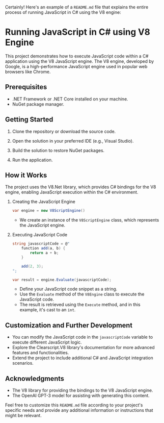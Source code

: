 Certainly! Here's an example of a `README.md` file that explains the entire process of running JavaScript in C# using the V8 engine:

# Running JavaScript in C# using V8 Engine

This project demonstrates how to execute JavaScript code within a C# application using the V8 JavaScript engine. The V8 engine, developed by Google, is a high-performance JavaScript engine used in popular web browsers like Chrome.

## Prerequisites

- .NET Framework or .NET Core installed on your machine.
- NuGet package manager.

## Getting Started

1. Clone the repository or download the source code.

2. Open the solution in your preferred IDE (e.g., Visual Studio).

3. Build the solution to restore NuGet packages.

4. Run the application.

## How it Works

The project uses the V8.Net library, which provides C# bindings for the V8 engine, enabling JavaScript execution within the C# environment.

1. Creating the JavaScript Engine

   ```csharp
   var engine = new V8ScriptEngine()
   ```

   - We create an instance of the `V8ScriptEngine` class, which represents the JavaScript engine.

2. Executing JavaScript Code

   ```csharp
   string javascriptCode = @"
       function add(a, b) {
           return a + b;
       }

       add(2, 3);
   ";
   
   var result = engine.Evaluate(javascriptCode);
   ```

   - Define your JavaScript code snippet as a string.
   - Use the `Evaluate` method of the `V8Engine` class to execute the JavaScript code.
   - The result is retrieved using the `Execute` method, and in this example, it's cast to an `int`.


## Customization and Further Development

- You can modify the JavaScript code in the `javascriptCode` variable to execute different JavaScript logic.
- Explore the Clearscript.V8 library's documentation for more advanced features and functionalities.
- Extend the project to include additional C# and JavaScript integration scenarios.


## Acknowledgments

- The V8 library for providing the bindings to the V8 JavaScript engine.
- The OpenAI GPT-3 model for assisting with generating this content.

Feel free to customize this `README.md` file according to your project's specific needs and provide any additional information or instructions that might be relevant.
